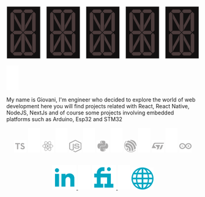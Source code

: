 

<p align="center" id="hello">
  <img src="https://github.com/Giovani-Pedroso/Giovani-Pedroso/blob/main/hello.gif" />
</p>

<p>
  <img src="https://github.com/Giovani-Pedroso/Giovani-Pedroso/blob/main/Blank-space.png" />
</p>



<!--
<hr>
-->
My name is Giovani, I'm engineer who decided to explore the world of web development here you will find projects related with React, React Native, NodeJS, NextJs and of course some projects involving embedded platforms such as Arduino, Esp32 and STM32

<!--
### Hi there 👋 my name is Giovani I am a electrical engineer





- 🔭 I’m currently look for a work
- 🌱 I’m currently learning PICs 18f
- 😄 Pronouns: He/Him
- 📫 How to reach 

 - 🔍 What you will find here:
   - C/C++
   - Arduino
   - Stm CMSIS core
   - Stm hal
   - FreeRtos
   - Python
   - Kivy 
-->
<!--
<hr>
-->
<p align="center">
  <img src="https://github.com/Giovani-Pedroso/Giovani-Pedroso/blob/main/images-tecnologies/ts.png" />
  <img src="https://github.com/Giovani-Pedroso/Giovani-Pedroso/blob/main/Blank-space.png" />
  <img src="https://github.com/Giovani-Pedroso/Giovani-Pedroso/blob/main/images-tecnologies/react.png" />
  <img src="https://github.com/Giovani-Pedroso/Giovani-Pedroso/blob/main/Blank-space.png" />
  <img src="https://github.com/Giovani-Pedroso/Giovani-Pedroso/blob/main/images-tecnologies/node.png" />
  <img src="https://github.com/Giovani-Pedroso/Giovani-Pedroso/blob/main/Blank-space.png" />
  <img src="https://github.com/Giovani-Pedroso/Giovani-Pedroso/blob/main/images-tecnologies/py.png" />
  <img src="https://github.com/Giovani-Pedroso/Giovani-Pedroso/blob/main/Blank-space.png" />
  <img src="https://github.com/Giovani-Pedroso/Giovani-Pedroso/blob/main/images-tecnologies/espre.png" />
  <img src="https://github.com/Giovani-Pedroso/Giovani-Pedroso/blob/main/Blank-space.png" />
  <img src="https://github.com/Giovani-Pedroso/Giovani-Pedroso/blob/main/images-tecnologies/stm.png" />
  <img src="https://github.com/Giovani-Pedroso/Giovani-Pedroso/blob/main/Blank-space.png" />
  <img src="https://github.com/Giovani-Pedroso/Giovani-Pedroso/blob/main/images-tecnologies/arduino.png" />
</p>

<!--
<p align="center">
  <a href="https://www.codewars.com/users/Giovani-Pedroso" target="_blank">
    <img src="https://www.codewars.com/users/Giovani-Pedroso/badges/small" />
  </a> 
</p>
-->

<p align="center" id="social">
  <br>
 
  <a href="https://www.linkedin.com/in/giovani-sant-ana/" target="_blank">
    <img src="https://github.com/Giovani-Pedroso/Giovani-Pedroso/blob/main/images-profile/linkedin.png" />
  </a> 
  
  <!--
  <img src="https://github.com/Giovani-Pedroso/Giovani-Pedroso/blob/main/Blank-space.png" />
  
  
  <a href="https://www.upwork.com/freelancers/~01266cc0e3f9ed418c" target="_blank" style="text-underline: none;">
    <img src="https://github.com/Giovani-Pedroso/Giovani-Pedroso.github.io/blob/main/Images/Social-Medias/upwork.png" />
  </a>     
  -->
  
  <img src="https://github.com/Giovani-Pedroso/Giovani-Pedroso/blob/main/Blank-space.png" />
  
  <a href="https://www.fiverr.com/giovani_pedroso" target="_blank">
    <img src="https://github.com/Giovani-Pedroso/Giovani-Pedroso/blob/main/images-profile/fiverr.png" />
  </a>  
  
  <img src="https://github.com/Giovani-Pedroso/Giovani-Pedroso/blob/main/Blank-space.png" />
  
  <a href="https://giovanisfpv.com.br/" target="_blank" >
    <img src="https://github.com/Giovani-Pedroso/Giovani-Pedroso/blob/main/images-profile/site.png" />
  </a>
  
  
</p>


<!--
**Giovani-Pedroso/Giovani-Pedroso** is a ✨ _special_ ✨ repository because its `README.md` (this file) appears on your GitHub profile.

Here are some ideas to get you started:

- 🔭 I’m currently working on ...
- 🌱 I’m currently learning ...
- 👯 I’m looking to collaborate on ...
- 🤔 I’m looking for help with ...
- 💬 Ask me about ...
- 📫 How to reach me: ...
- 😄 Pronouns: ...
- ⚡ Fun fact: ...
-->


